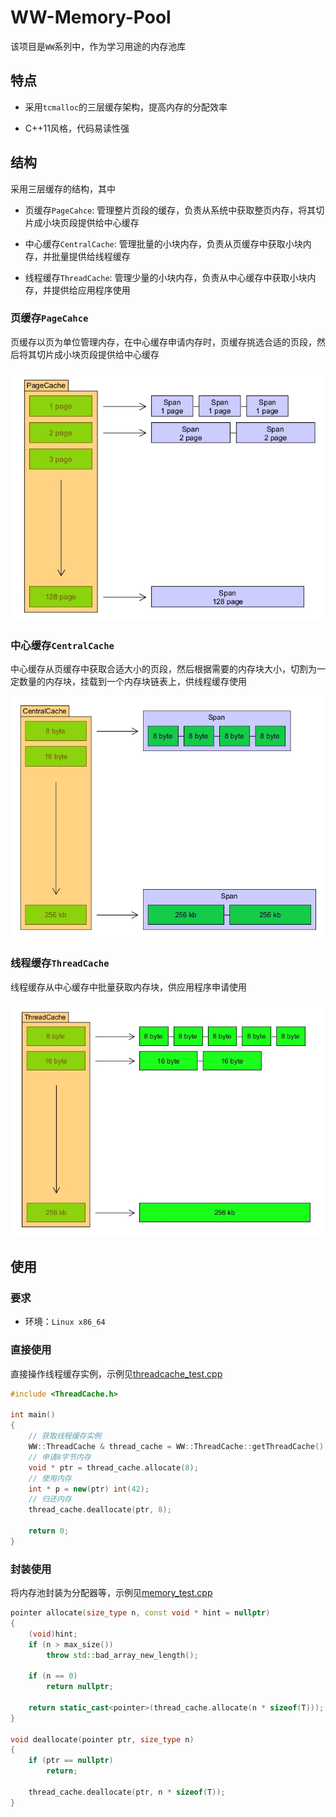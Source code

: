 # WW-Memory-Pool

该项目是`WW`系列中，作为学习用途的内存池库

## 特点

+ 采用`tcmalloc`的三层缓存架构，提高内存的分配效率

+ C++11风格，代码易读性强

## 结构

采用三层缓存的结构，其中

+ 页缓存`PageCahce`: 管理整片页段的缓存，负责从系统中获取整页内存，将其切片成小块页段提供给中心缓存

+ 中心缓存`CentralCache`: 管理批量的小块内存，负责从页缓存中获取小块内存，并批量提供给线程缓存

+ 线程缓存`ThreadCache`: 管理少量的小块内存，负责从中心缓存中获取小块内存，并提供给应用程序使用

### 页缓存`PageCahce`

页缓存以页为单位管理内存，在中心缓存申请内存时，页缓存挑选合适的页段，然后将其切片成小块页段提供给中心缓存

![page_cache](doc/img/page_cache.png)

### 中心缓存`CentralCache`

中心缓存从页缓存中获取合适大小的页段，然后根据需要的内存块大小，切割为一定数量的内存块，挂载到一个内存块链表上，供线程缓存使用

![central_cache](doc/img/central_cache.png)

### 线程缓存`ThreadCache`

线程缓存从中心缓存中批量获取内存块，供应用程序申请使用

![thread_cache](doc/img/thread_cache.png)

## 使用

### 要求

+ 环境：`Linux x86_64`

### 直接使用

直接操作线程缓存实例，示例见[threadcache_test.cpp](test/src/threadcache_test.cpp)

```cpp
#include <ThreadCache.h>

int main()
{
    // 获取线程缓存实例
    WW::ThreadCache & thread_cache = WW::ThreadCache::getThreadCache();
    // 申请8字节内存
    void * ptr = thread_cache.allocate(8);
    // 使用内存
    int * p = new(ptr) int(42);
    // 归还内存
    thread_cache.deallocate(ptr, 8);

    return 0;
}
```

### 封装使用

将内存池封装为分配器等，示例见[memory_test.cpp](test/src/memory_test.cpp)

```cpp
pointer allocate(size_type n, const void * hint = nullptr)
{
    (void)hint;
    if (n > max_size())
        throw std::bad_array_new_length();

    if (n == 0)
        return nullptr;

    return static_cast<pointer>(thread_cache.allocate(n * sizeof(T)));
}

void deallocate(pointer ptr, size_type n)
{
    if (ptr == nullptr)
        return;
    
    thread_cache.deallocate(ptr, n * sizeof(T));
}
```
